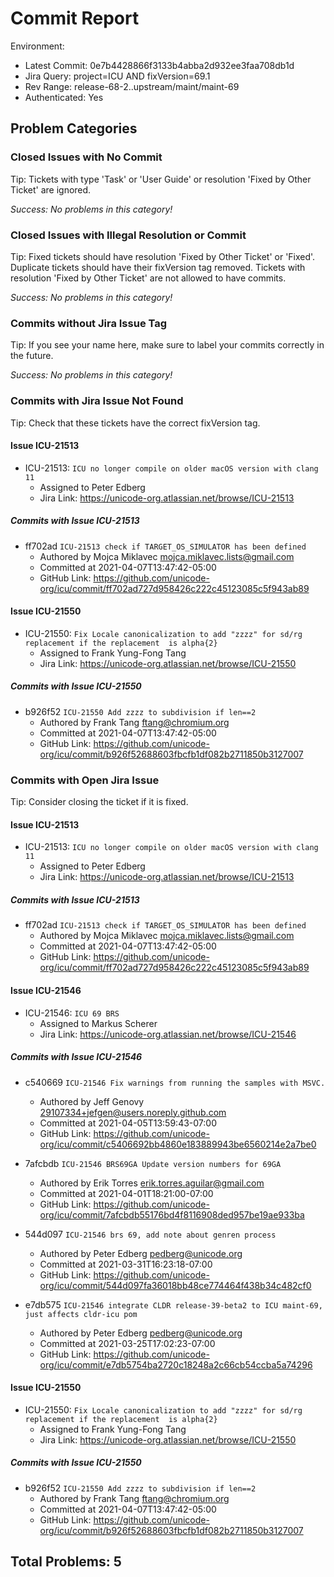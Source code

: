 <!---
Copyright (C) 2018 and later: Unicode, Inc. and others.
License & terms of use: http://www.unicode.org/copyright.html
-->

Commit Report
=============

Environment:
- Latest Commit: 0e7b4428866f3133b4abba2d932ee3faa708db1d
- Jira Query: project=ICU AND fixVersion=69.1
- Rev Range: release-68-2..upstream/maint/maint-69
- Authenticated: Yes

## Problem Categories
### Closed Issues with No Commit
Tip: Tickets with type 'Task' or 'User Guide' or resolution 'Fixed by Other Ticket' are ignored.

*Success: No problems in this category!*
### Closed Issues with Illegal Resolution or Commit
Tip: Fixed tickets should have resolution 'Fixed by Other Ticket' or 'Fixed'.
Duplicate tickets should have their fixVersion tag removed.
Tickets with resolution 'Fixed by Other Ticket' are not allowed to have commits.

*Success: No problems in this category!*

### Commits without Jira Issue Tag
Tip: If you see your name here, make sure to label your commits correctly in the future.

*Success: No problems in this category!*

### Commits with Jira Issue Not Found
Tip: Check that these tickets have the correct fixVersion tag.

#### Issue ICU-21513

- ICU-21513: `ICU no longer compile on older macOS version with clang 11`
	- Assigned to Peter Edberg
	- Jira Link: https://unicode-org.atlassian.net/browse/ICU-21513

##### Commits with Issue ICU-21513

- ff702ad `ICU-21513 check if TARGET_OS_SIMULATOR has been defined`
	- Authored by Mojca Miklavec <mojca.miklavec.lists@gmail.com>
	- Committed at 2021-04-07T13:47:42-05:00
	- GitHub Link: https://github.com/unicode-org/icu/commit/ff702ad727d958426c222c45123085c5f943ab89

#### Issue ICU-21550

- ICU-21550: `Fix Locale canonicalization to add "zzzz" for sd/rg replacement if the replacement  is alpha{2}`
	- Assigned to Frank Yung-Fong Tang
	- Jira Link: https://unicode-org.atlassian.net/browse/ICU-21550

##### Commits with Issue ICU-21550

- b926f52 `ICU-21550 Add zzzz to subdivision if len==2`
	- Authored by Frank Tang <ftang@chromium.org>
	- Committed at 2021-04-07T13:47:42-05:00
	- GitHub Link: https://github.com/unicode-org/icu/commit/b926f52688603fbcfb1df082b2711850b3127007


### Commits with Open Jira Issue
Tip: Consider closing the ticket if it is fixed.

#### Issue ICU-21513

- ICU-21513: `ICU no longer compile on older macOS version with clang 11`
	- Assigned to Peter Edberg
	- Jira Link: https://unicode-org.atlassian.net/browse/ICU-21513

##### Commits with Issue ICU-21513

- ff702ad `ICU-21513 check if TARGET_OS_SIMULATOR has been defined`
	- Authored by Mojca Miklavec <mojca.miklavec.lists@gmail.com>
	- Committed at 2021-04-07T13:47:42-05:00
	- GitHub Link: https://github.com/unicode-org/icu/commit/ff702ad727d958426c222c45123085c5f943ab89

#### Issue ICU-21546

- ICU-21546: `ICU 69 BRS`
	- Assigned to Markus Scherer
	- Jira Link: https://unicode-org.atlassian.net/browse/ICU-21546

##### Commits with Issue ICU-21546

- c540669 `ICU-21546 Fix warnings from running the samples with MSVC.`
	- Authored by Jeff Genovy <29107334+jefgen@users.noreply.github.com>
	- Committed at 2021-04-05T13:59:43-07:00
	- GitHub Link: https://github.com/unicode-org/icu/commit/c5406692bb4860e183889943be6560214e2a7be0

- 7afcbdb `ICU-21546 BRS69GA Update version numbers for 69GA`
	- Authored by Erik Torres <erik.torres.aguilar@gmail.com>
	- Committed at 2021-04-01T18:21:00-07:00
	- GitHub Link: https://github.com/unicode-org/icu/commit/7afcbdb55176bd4f8116908ded957be19ae933ba

- 544d097 `ICU-21546 brs 69, add note about genren process`
	- Authored by Peter Edberg <pedberg@unicode.org>
	- Committed at 2021-03-31T16:23:18-07:00
	- GitHub Link: https://github.com/unicode-org/icu/commit/544d097fa36018bb48ce774464f438b34c482cf0

- e7db575 `ICU-21546 integrate CLDR release-39-beta2 to ICU maint-69, just affects cldr-icu pom`
	- Authored by Peter Edberg <pedberg@unicode.org>
	- Committed at 2021-03-25T17:02:23-07:00
	- GitHub Link: https://github.com/unicode-org/icu/commit/e7db5754ba2720c18248a2c66cb54ccba5a74296

#### Issue ICU-21550

- ICU-21550: `Fix Locale canonicalization to add "zzzz" for sd/rg replacement if the replacement  is alpha{2}`
	- Assigned to Frank Yung-Fong Tang
	- Jira Link: https://unicode-org.atlassian.net/browse/ICU-21550

##### Commits with Issue ICU-21550

- b926f52 `ICU-21550 Add zzzz to subdivision if len==2`
	- Authored by Frank Tang <ftang@chromium.org>
	- Committed at 2021-04-07T13:47:42-05:00
	- GitHub Link: https://github.com/unicode-org/icu/commit/b926f52688603fbcfb1df082b2711850b3127007


## Total Problems: 5
